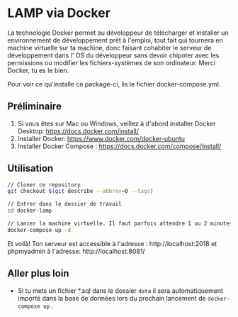 # LAMP via Docker

La technologie Docker permet au développeur de télécharger et installer un environnement de développement prêt à l'emploi, tout fait qui tournera en machine virtuelle sur ta machine, donc faisant cohabiter le serveur de développement dans l' OS du développeur sans devoir chipoter avec les permissions ou modifier les fichiers-systèmes de son ordinateur. Merci Docker, tu es le bien.

Pour voir ce qu'installe ce package-ci, lis le fichier docker-compose.yml.

## Préliminaire

1. Si vous êtes sur Mac ou Windows, veillez à d'abord installer Docker Desktop: https://docs.docker.com/install/ 
1. Installer Docker: https://www.docker.com/docker-ubuntu  
1. Installer Docker Compose : https://docs.docker.com/compose/install/

## Utilisation

```sh
// Cloner ce repository
git checkout $(git describe --abbrev=0 --tags)

// Entrer dans le dossier de travail
cd docker-lamp 

// Lancer la machine virtuelle. Il faut parfois attendre 1 ou 2 minutes, surtout la première fois (il doit tout télécharger. Les fois suivantes sont plus rapides).
docker-compose up -d 
```

Et voilà!  Ton serveur est accessible à l'adresse : http://localhost:2018 et phpmyadmin à l'adresse: http://localhost:8081/

## Aller plus loin
- Si tu mets un fichier *.sql dans le dossier `data` il sera automatiquement importé dans la base de données lors du prochain lancement de `docker-compose up` .